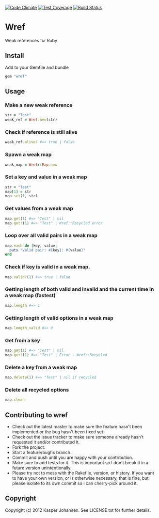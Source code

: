 [![Code Climate](https://codeclimate.com/github/kaspernj/wref/badges/gpa.svg)](https://codeclimate.com/github/kaspernj/wref)
[![Test Coverage](https://codeclimate.com/github/kaspernj/wref/badges/coverage.svg)](https://codeclimate.com/github/kaspernj/wref)
[![Build Status](https://img.shields.io/shippable/540e7b9f3479c5ea8f9ec25e.svg)](https://app.shippable.com/projects/540e7b9f3479c5ea8f9ec25e/builds/latest)

# Wref

Weak references for Ruby

## Install

Add to your Gemfile and bundle

```ruby
gem "wref"
```

## Usage

### Make a new weak reference

```ruby
str = "Test"
weak_ref = Wref.new(str)
```

### Check if reference is still alive

```ruby
weak_ref.alive? #=> true | false
```

### Spawn a weak map

```ruby
weak_map = Wref::Map.new
```

### Set a key and value in a weak map

```ruby
str = "Test"
map[1] = str
map.set(1, str)
```

### Get values from a weak map

```ruby
map.get(1) #=> "Test" | nil
map.get!(1) #=> "Test" | Wref::Recycled error
```

### Loop over all valid pairs in a weak map

```ruby
map.each do |key, value|
  puts "Valid pair: #{key}: #{value}"
end
```

### Check if key is valid in a weak map.

```ruby
map.valid?(1) #=> true | false
```

### Getting length of both valid and invalid and the current time in a weak map (fastest)

```ruby
map.length #=> 1
```

### Getting length of valid options in a weak map

```ruby
map.length_valid #=> 0
```

### Get from a key

```ruby
map.get(1) #=> "Test" | nil
map.get!(1) #=> "Test" | Error - Wref::Recycled
```

### Delete a key from a weak map

```ruby
map.delete(1) #=> "Test" | nil if recycled
```

### Delete all recycled options

```ruby
map.clean
```

## Contributing to wref

* Check out the latest master to make sure the feature hasn't been implemented or the bug hasn't been fixed yet.
* Check out the issue tracker to make sure someone already hasn't requested it and/or contributed it.
* Fork the project.
* Start a feature/bugfix branch.
* Commit and push until you are happy with your contribution.
* Make sure to add tests for it. This is important so I don't break it in a future version unintentionally.
* Please try not to mess with the Rakefile, version, or history. If you want to have your own version, or is otherwise necessary, that is fine, but please isolate to its own commit so I can cherry-pick around it.

## Copyright

Copyright (c) 2012 Kasper Johansen. See LICENSE.txt for
further details.

